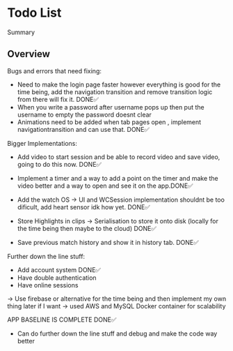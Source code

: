 # Todo List

<!--@START_MENU_TOKEN@-->Summary<!--@END_MENU_TOKEN@-->

## Overview



Bugs and errors that need fixing:

- Need to make the login page faster however everything is good for the time being, add the navigation transition and remove transition logic from there will fix it. DONE✅
- When you write a password after username pops up then put the username to empty the password doesnt clear
- Animations need to be added when tab pages open , implement navigationtransition and can use that. DONE✅


Bigger Implementations:

- Add video to start session and be able to record video and save video, going to do this now. DONE✅


- Implement a timer and a way to add a point on the timer and make the video better and a way to open and see it on the app.DONE✅
- Add the watch OS -> UI and WCSession implementation shouldnt be too dificult, add heart sensor idk how yet. DONE✅
- Store Highlights in clips -> Serialisation to store it onto disk (locally for the time being then maybe to the cloud) DONE✅
- Save previous match history and show it in history tab. DONE✅


Further down the line stuff:

- Add account system DONE✅
- Have double authentication 
- Have online sessions


-> Use firebase or alternative for the time being and then implement my own thing later if I want -> used AWS and MySQL Docker container for scalability

APP BASELINE IS COMPLETE DONE✅ 
- Can do further down the line stuff and debug and make the code way better
